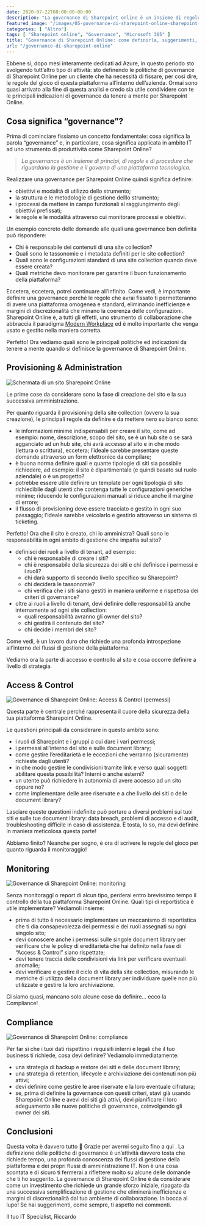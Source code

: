 ```yaml
---
date: 2020-07-22T08:00:00-00:00
description: "La governance di Sharepoint online è un insieme di regole, processi e obbiettivi da stabilire per un uso efficace della piattaforma."
featured_image: "/images/05-governance-di-sharepoint-online-sharepoint-logo.png"
categories: [ "Altro"]
tags: [ "Sharepoint online", "Governance", "Microsoft 365" ]
title: "Governance di Sharepoint Online: come definirla, suggerimenti, best practice"
url: "/governance-di-sharepoint-online"
---
```

Ebbene sì, dopo mesi interamente dedicati ad Azure, in questo periodo sto svolgendo tutt’altro tipo di attività: sto definendo le politiche di governance di Sharepoint Online per un cliente che ha necessità di fissare, per così dire, le regole del gioco di questa piattaforma all’interno dell’azienda. Ormai sono quasi arrivato alla fine di questa analisi e credo sia utile condividere con te le principali indicazioni di governance da tenere a mente per Sharepoint Online.

## Cosa significa “governance”?
Prima di cominciare fissiamo un concetto fondamentale: cosa significa la parola “governance” e, in particolare, cosa significa applicata in ambito IT ad uno strumento di produttività come Sharepoint Online?

> *La governance è un insieme di principi, di regole e di procedure che riguardano la gestione e il governo di una piattaforma tecnologica.*

Realizzare una governance per Sharepoint Online quindi significa definire:
- obiettivi e modalità di utilizzo dello strumento;
- la struttura e le metodologie di gestione delllo strumento;
- i processi da mettere in campo funzionali al raggiungimento degli obiettivi prefissati;
- le regole e le modalità attraverso cui monitorare processi e obiettivi.

Un esempio concreto delle domande alle quali una governance ben definita può rispondere:
- Chi è responsabile dei contenuti di una site collection?
- Quali sono le tassonomie e i metadata definiti per le site collection?
- Quali sono le configurazioni standard di una site collection quando deve essere creata?
- Quali metriche devo monitorare per garantire il buon funzionamento della piattaforma?

Eccetera, eccetera, potrei continuare all’infinito. Come vedi, è importante definire una governance perché le regole che avrai fissato ti permetteranno di avere una piattaforma omogenea e standard, eliminando inefficienze e margini di discrezionalità che minano la coerenza delle configurazioni. Sharepoint Online è, a tutti gli effetti, uno strumento di collaborazione che abbraccia il paradigma [Modern Workplace](/cosa-significa-modern-workplace/) ed è molto importante che venga usato e gestito nella maniera corretta.

Perfetto! Ora vediamo quali sono le principali politiche ed indicazioni da tenere a mente quando si definisce la governance di Sharepoint Online.

## Provisioning & Administration
![Schermata di un sito Sharepoint Online](/images/01-governance-di-sharepoint-online-provisioning.png)

Le prime cose da considerare sono la fase di creazione del sito e la sua successiva amministrazione.

Per quanto riguarda il provisioning della site collection (ovvero la sua creazione), le principali regole da definire e da mettere nero su bianco sono:
- le informazioni minime indispensabili per creare il sito, come ad esempio: nome, descrizione, scopo del sito, se è un hub site o se sarà agganciato ad un hub site, chi avrà accesso al sito e in che modo (lettura o scrittura), eccetera; l’ideale sarebbe presentare queste domande attraverso un form elettronico da compilare;
- è buona norma definire quali e quante tipologie di siti sia possibile richiedere, ad esempio: il sito è dipartimentale (e quindi basato sul ruolo aziendale) o è un progetto?
- potrebbe essere utile definire un template per ogni tipologia di sito richiedibile dagli utenti che contenga tutte le configurazioni generiche minime; riducendo le configurazioni manuali si riduce anche il margine di errore;
- il flusso di provisioning deve essere tracciato e gestito in ogni suo passaggio; l’ideale sarebbe veicolarlo e gestirlo attraverso un sistema di ticketing.

Perfetto! Ora che il sito è creato, chi lo amministra? Quali sono le responsabilità in ogni ambito di gestione che impatta sul sito?
- definisci dei ruoli a livello di tenant, ad esempio:
    - chi è responsabile di creare i siti?
    - chi è responsabile della sicurezza dei siti e chi definisce i permessi e i ruoli?
    - chi darà supporto di secondo livello specifico su Sharepoint?
    - chi deciderà le tassonomie?
    - chi verifica che i siti siano gestiti in maniera uniforme e rispettosa dei criteri di governance?
- oltre ai ruoli a livello di tenant, devi definire delle responsabilità anche internamente ad ogni site collection:
    - quali responsabilità avranno gli owner del sito?
    - chi gestirà il contenuto del sito?
    - chi decide i membri del sito?

Come vedi, è un lavoro duro che richiede una profonda introspezione all’interno dei flussi di gestione della piattaforma.

Vediamo ora la parte di accesso e controllo al sito e cosa occorre definire a livello di strategia.

## Access & Control

![Governance di Sharepoint Online: Access & Control (permessi)](/images/02-governance-di-sharepoint-online-access-and-control.png)

Questa parte è centrale perché rappresenta il cuore della sicurezza della tua piattaforma Sharepoint Online.

Le questioni principali da considerare in questo ambito sono:
- i ruoli di Sharepoint e i gruppi a cui dare i vari permessi;
- i permessi all’interno del sito e sulle document library;
- come gestire l’ereditarietà e le eccezioni che verranno (sicuramente) richieste dagli utenti?
- in che modo gestire le condivisioni tramite link e verso quali soggetti abilitare questa possibilità? Interni o anche esterni?
- un utente può richiedere in autonomia di avere accesso ad un sito oppure no?
- come implementare delle aree riservate e a che livello dei siti o delle document library?

Lasciare queste questioni indefinite può portare a diversi problemi sui tuoi siti e sulle tue document library: data breach, problemi di accesso e di audit, troubleshooting difficile in caso di assistenza. È tosta, lo so, ma devi definire in maniera meticolosa questa parte!

Abbiamo finito? Neanche per sogno, è ora di scrivere le regole del gioco per quanto riguarda il monitoraggio!

## Monitoring

![Governance di Sharepoint Online: monitoring](/images/03-governance-di-sharepoint-online-monitoring.png)

Senza monitoraggi o report di alcun tipo, perderai entro brevissimo tempo il controllo della tua piattaforma Sharepoint Online. Quali tipi di reportistica è utile implementare? Vediamoli insieme:
- prima di tutto è necessario implementare un meccanismo di reportistica che ti dia consapevolezza dei permessi e dei ruoli assegnati su ogni singolo sito;
- devi conoscere anche i permessi sulle singole document library per verificare che le policy di ereditarietà che hai definito nella fase di “Access & Control” siano rispettate;
- devi tenere traccia delle condivisioni via link per verificare eventuali anomalie;
- devi verificare e gestire il ciclo di vita della site collection, misurando le metriche di utilizzo della document library per individuare quelle non più utilizzate e gestire la loro archiviazione.

Ci siamo quasi, mancano solo alcune cose da definire... ecco la Compliance!

## Compliance

![Governance di Sharepoint Online: compliance](/images/04-governance-di-sharepoint-online-compliance.jpg)

Per far sì che i tuoi dati rispettino i requisiti interni e legali che il tuo business ti richiede, cosa devi definire? Vediamolo immediatamente:
- una strategia di backup e restore dei siti e delle document library;
- una strategia di retention, lifecycle e archiviazione dei contenuti non più attivi;
- devi definire come gestire le aree riservate e la loro eventuale cifratura;
- se, prima di definire la governance con questi criteri, stavi già usando Sharepoint Online e avevi dei siti già attivi, devi pianificare il loro adeguamento alle nuove politiche di governance, coinvolgendo gli owner dei siti.

## Conclusioni
Questa volta è davvero tutto 🙂 Grazie per avermi seguito fino a qui . La definizione delle politiche di governance è un’attività davvero tosta che richiede tempo, una profonda conoscenza dei flussi di gestione della piattaforma e dei propri flussi di amministrazione IT. Non è una cosa scontata e di sicuro ti fermerai a riflettere molto su alcune delle domande che ti ho suggerito. La governance di Sharepoint Online è da considerare come un investimento che richiede un grande sforzo iniziale, ripagato da una successiva semplificazione di gestione che eliminerà inefficienze e margini di discrezionalità dal tuo ambiente di collaborazione. In bocca al lupo! Se hai suggerimenti, come sempre, ti aspetto nei commenti.

Il tuo IT Specialist, Riccardo